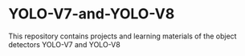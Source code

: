 # YOLO-V7-and-YOLO-V8
This repository contains projects and learning materials of the object detectors YOLO-V7 and YOLO-V8
